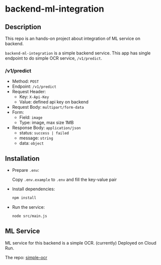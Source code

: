 # backend-ml-integration

## Description

This repo is an hands-on project about integration of ML service on backend.

`backend-ml-integration` is a simple backend service. This app has single endpoint to do simple OCR service, `/v1/predict`.

### /v1/predict

- Method: `POST`
- Endpoint: `/v1/predict`
- Request Header:
  - Key: `X-Api-Key`
  - Value: defined api key on backend
- Request Body: `multipart/form-data`
- Form:
  - Field: `image`
  - Type: image, max size 1MB
- Response Body: `application/json`
  - status: `success | failed`
  - message: `string`
  - data: `object`

## Installation

- Prepare `.env`:

  Copy `.env.example` to `.env` and fill the key-value pair

- Install dependencies:

  ```bash
  npm install
  ```

- Run the service:
  ```bash
  node src/main.js
  ```

## ML Service

ML service for this backend is a simple OCR. (currently) Deployed on Cloud Run.

The repo: [simple-ocr](https://github.com/CC-04-24H2/simple-ocr)
